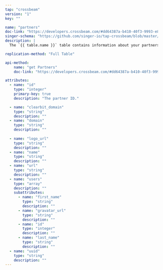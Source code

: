 ```yaml
---
tap: "crossbeam"
version: "1"
key: ""

name: "partners"
doc-link: "https://developers.crossbeam.com/#dd64387a-b410-40f3-9993-e87f1df96963"
singer-schema: "https://github.com/singer-io/tap-crossbeam/blob/master/tap_crossbeam/schemas/partners.json"
description: |
  The `{{ table.name }}` table contains information about your partners as well as partner invitations sent to you in your {{ integration.display_name }} account.

replication-method: "Full Table"

api-method:
    name: "get Partners"
    doc-link: "https://developers.crossbeam.com/#dd64387a-b410-40f3-9993-e87f1df96963"

attributes:
  - name: "id"
    type: "integer"
    primary-key: true
    description: "The partner ID."

  - name: "clearbit_domain"
    type: "string"
    description: ""
  - name: "domain"
    type: "string"
    description: ""
  
  - name: "logo_url"
    type: "string"
    description: ""
  - name: "name"
    type: "string"
    description: ""
  - name: "url"
    type: "string"
    description: ""
  - name: "users"
    type: "array"
    description: ""
    subattributes:
      - name: "first_name"
        type: "string"
        description: ""
      - name: "gravatar_url"
        type: "string"
        description: ""
      - name: "id"
        type: "integer"
        description: ""
      - name: "last_name"
        type: "string"
        description: ""
  - name: "uuid"
    type: "string"
    description: ""
---
```

